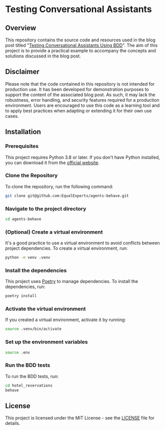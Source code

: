# Testing Conversational Assistants

## Overview

This repository contains the source code and resources used in the blog post titled "[Testing Conversational Assistants Using BDD](https://www.equalexperts.com/blog/ai/how-to-test-conversational-assistants-using-behaviour-driven-development/)". The aim of this project is to provide a practical example to accompany the concepts and solutions discussed in the blog post.

## Disclaimer

Please note that the code contained in this repository is not intended for production use. It has been developed for demonstration purposes to support the content of the associated blog post. As such, it may lack the robustness, error handling, and security features required for a production environment. Users are encouraged to use this code as a learning tool and to apply best practices when adapting or extending it for their own use cases.

## Installation

### Prerequisites

This project requires Python 3.8 or later. If you don't have Python installed, you can download it from the [official website](https://www.python.org/downloads/).

### Clone the Repository

To clone the repository, run the following command:

```bash
git clone git@github.com:EqualExperts/agents-behave.git
```

### Navigate to the project directory


```bash
cd agents-behave
```

### (Optional) Create a virtual environment

It's a good practice to use a virtual environment to avoid conflicts between project dependencies. To create a virtual environment, run:

```bash
python -m venv .venv
```

### Install the dependencies

This project uses [Poetry](https://python-poetry.org/) to manage dependencies. To install the dependencies, run:

```bash
poetry install
```

### Activate the virtual environment

If you created a virtual environment, activate it by running:

```bash
source .venv/bin/activate
```

### Set up the environment variables

```bash
source .env
```

### Run the BDD tests

To run the BDD tests, run:

```bash
cd hotel_reservations
behave
```

## License

This project is licensed under the MIT License - see the [LICENSE](LICENSE) file for details.
